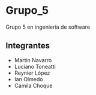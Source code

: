 # Grupo_5
Grupo 5 en ingeniería de software

## Integrantes
- Martin Navarro
- Luciano Toneatti
- Reynier López
- Ian Olmedo
- Camila Choque
